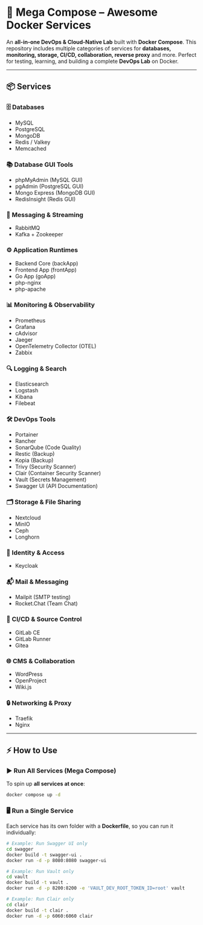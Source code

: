 # 🚀 Mega Compose – Awesome Docker Services

An **all-in-one DevOps & Cloud-Native Lab** built with **Docker Compose**.
This repository includes multiple categories of services for **databases, monitoring, storage, CI/CD, collaboration, reverse proxy** and more.
Perfect for testing, learning, and building a complete **DevOps Lab** on Docker.

---

## 📦 Services

### 🗄️ Databases

* MySQL
* PostgreSQL
* MongoDB
* Redis / Valkey
* Memcached

### 📚 Database GUI Tools

* phpMyAdmin (MySQL GUI)
* pgAdmin (PostgreSQL GUI)
* Mongo Express (MongoDB GUI)
* RedisInsight (Redis GUI)

### 🐇 Messaging & Streaming

* RabbitMQ
* Kafka + Zookeeper

### ⚙️ Application Runtimes

* Backend Core (backApp)
* Frontend App (frontApp)
* Go App (goApp)
* php-nginx
* php-apache

### 📊 Monitoring & Observability

* Prometheus
* Grafana
* cAdvisor
* Jaeger
* OpenTelemetry Collector (OTEL)
* Zabbix

### 🔍 Logging & Search

* Elasticsearch
* Logstash
* Kibana
* Filebeat

### 🛠️ DevOps Tools

* Portainer
* Rancher
* SonarQube (Code Quality)
* Restic (Backup)
* Kopia (Backup)
* Trivy (Security Scanner)
* Clair (Container Security Scanner)
* Vault (Secrets Management)
* Swagger UI (API Documentation)

### 🗂️ Storage & File Sharing

* Nextcloud
* MinIO
* Ceph
* Longhorn

### 🔑 Identity & Access

* Keycloak

### 📬 Mail & Messaging

* Mailpit (SMTP testing)
* Rocket.Chat (Team Chat)

### 🦾 CI/CD & Source Control

* GitLab CE
* GitLab Runner
* Gitea

### 🌐 CMS & Collaboration

* WordPress
* OpenProject
* Wiki.js

### 🔒 Networking & Proxy

* Traefik
* Nginx

---

## ⚡ How to Use

### ▶️ Run All Services (Mega Compose)

To spin up **all services at once**:

```bash
docker compose up -d
```

### 🖥️ Run a Single Service

Each service has its own folder with a **Dockerfile**, so you can run it individually:

```bash
# Example: Run Swagger UI only
cd swagger
docker build -t swagger-ui .
docker run -d -p 8080:8080 swagger-ui
```

```bash
# Example: Run Vault only
cd vault
docker build -t vault .
docker run -d -p 8200:8200 -e 'VAULT_DEV_ROOT_TOKEN_ID=root' vault
```

```bash
# Example: Run Clair only
cd clair
docker build -t clair .
docker run -d -p 6060:6060 clair
```
